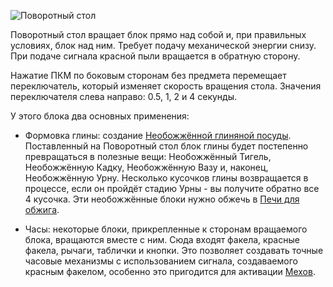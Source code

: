 ![Поворотный стол](block:betterwithmods:single_machine@3)

Поворотный стол вращает блок прямо над собой и, при правильных условиях, блок над ним. Требует подачу механической энергии снизу. При подаче сигнала красной пыли вращается в обратную сторону.
 
Нажатие ПКМ по боковым сторонам без предмета перемещает переключатель, который изменяет скорость вращения стола. Значения переключателя слева направо: 0.5, 1, 2 и 4 секунды.

У этого блока два основных применения:

* Формовка глины: создание [Необожжённой глиняной посуды](unfired_pottery.md). Поставленный на Поворотный стол блок глины будет постепенно превращаться в полезные вещи: Необожжённый Тигель, Необожжённую Кадку, Необожжённую Вазу и, наконец, Необожжённую Урну. Несколько кусочков глины возвращается в процессе, если он пройдёт стадию Урны - вы получите обратно все 4 кусочка. Эти необожжённые блоки нужно обжечь в [Печи для обжига](kiln.md).
    
* Часы: некоторые блоки, прикрепленные к сторонам вращаемого блока, вращаются вместе с ним. Сюда входят факела, красные факела, рычаги, таблички и кнопки.
Это позволяет создавать точные часовые механизмы с использованием сигнала, создаваемого красным факелом, особенно это пригодится для активации [Мехов](bellows.md).
    
    

